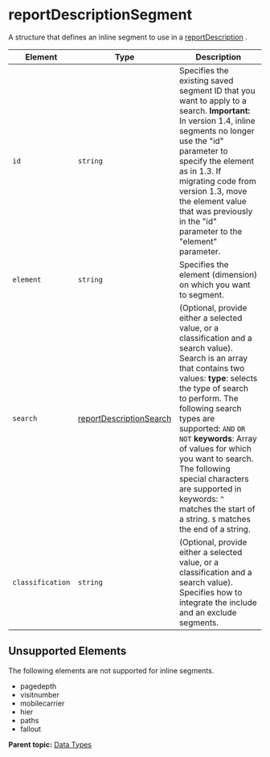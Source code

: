 # reportDescriptionSegment

 

A structure that defines an inline segment to use in a [reportDescription](r_reportDescription.md#) .

|Element|Type|Description|
|-------|----|-----------|
| ` id ` | `string` | Specifies the existing saved segment ID that you want to apply to a search. **Important:** In version 1.4, inline segments no longer use the "id" parameter to specify the element as in 1.3. If migrating code from version 1.3, move the element value that was previously in the "id" parameter to the "element" parameter. |
| ` element ` |`string`| Specifies the element (dimension) on which you want to segment. |
| ` search ` | [reportDescriptionSearch](r_reportDescriptionSearch.md#) | (Optional, provide either a selected value, or a classification and a search value). Search is an array that contains two values: **type**: selects the type of search to perform. The following search types are supported: `AND` `OR` `NOT` **keywords**: Array of values for which you want to search. The following special characters are supported in keywords: `^` matches the start of a string. `$` matches the end of a string. |
| ` classification ` | `string` | (Optional, provide either a selected value, or a classification and a search value). Specifies how to integrate the include and an exclude segments. |

## Unsupported Elements

The following elements are not supported for inline segments.

- pagedepth
- visitnumber
- mobilecarrier
- hier
- paths
- fallout

**Parent topic:** [Data Types](../data_types/datatypes.md)

